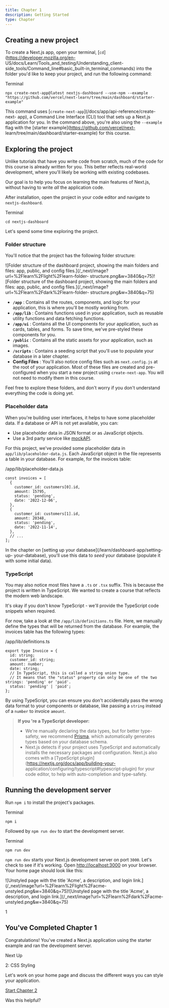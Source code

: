 ```yaml
---
title: Chapter 1
description: Getting Started
type: Chapter
---
```


## Creating a new project

To create a Next.js app, open your terminal,
[`cd`](https://developer.mozilla.org/en-
US/docs/Learn/Tools_and_testing/Understanding_client-
side_tools/Command_line#basic_built-in_terminal_commands) into the folder
you'd like to keep your project, and run the following command:

Terminal

    npx create-next-app@latest nextjs-dashboard --use-npm --example "https://github.com/vercel/next-learn/tree/main/dashboard/starter-example"

This command uses [`create-next-app`](/docs/app/api-reference/create-next-
app), a Command Line Interface (CLI) tool that sets up a Next.js application
for you. In the command above, you're also using the `--example` flag with the
[starter example](https://github.com/vercel/next-
learn/tree/main/dashboard/starter-example) for this course.

## Exploring the project

Unlike tutorials that have you write code from scratch, much of the code for
this course is already written for you. This better reflects real-world
development, where you'll likely be working with existing codebases.

Our goal is to help you focus on learning the main features of Next.js,
without having to write _all_ the application code.

After installation, open the project in your code editor and navigate to
`nextjs-dashboard`.

Terminal

    cd nextjs-dashboard

Let's spend some time exploring the project.

### Folder structure

You'll notice that the project has the following folder structure:

![Folder structure of the dashboard project, showing the main folders and
files: app, public, and config
files.](/\_next/image?url=%2Flearn%2Flight%2Flearn-folder-
structure.png&w=3840&q=75)![Folder structure of the dashboard project, showing
the main folders and files: app, public, and config
files.](/\_next/image?url=%2Flearn%2Fdark%2Flearn-folder-
structure.png&w=3840&q=75)

- **`/app`** : Contains all the routes, components, and logic for your application, this is where you'll be mostly working from.
- **`/app/lib`** : Contains functions used in your application, such as reusable utility functions and data fetching functions.
- **`/app/ui`** : Contains all the UI components for your application, such as cards, tables, and forms. To save time, we've pre-styled these components for you.
- **`/public`** : Contains all the static assets for your application, such as images.
- **`/scripts`** : Contains a seeding script that you'll use to populate your database in a later chapter.
- **Config Files** : You'll also notice config files such as `next.config.js` at the root of your application. Most of these files are created and pre-configured when you start a new project using `create-next-app`. You will not need to modify them in this course.

Feel free to explore these folders, and don't worry if you don't understand
everything the code is doing yet.

### Placeholder data

When you're building user interfaces, it helps to have some placeholder data.
If a database or API is not yet available, you can:

- Use placeholder data in JSON format or as JavaScript objects.
- Use a 3rd party service like [mockAPI](https://mockapi.io/).

For this project, we've provided some placeholder data in
`app/lib/placeholder-data.js`. Each JavaScript object in the file represents a
table in your database. For example, for the invoices table:

/app/lib/placeholder-data.js

    const invoices = [
      {
        customer_id: customers[0].id,
        amount: 15795,
        status: 'pending',
        date: '2022-12-06',
      },
      {
        customer_id: customers[1].id,
        amount: 20348,
        status: 'pending',
        date: '2022-11-14',
      },
      // ...
    ];

In the chapter on [setting up your database](/learn/dashboard-app/setting-up-
your-database), you'll use this data to _seed_ your database (populate it with
some initial data).

### TypeScript

You may also notice most files have a `.ts` or `.tsx` suffix. This is because
the project is written in TypeScript. We wanted to create a course that
reflects the modern web landscape.

It's okay if you don't know TypeScript - we'll provide the TypeScript code
snippets when required.

For now, take a look at the `/app/lib/definitions.ts` file. Here, we manually
define the types that will be returned from the database. For example, the
invoices table has the following types:

/app/lib/definitions.ts

    export type Invoice = {
      id: string;
      customer_id: string;
      amount: number;
      date: string;
      // In TypeScript, this is called a string union type.
      // It means that the "status" property can only be one of the two strings: 'pending' or 'paid'.
      status: 'pending' | 'paid';
    };

By using TypeScript, you can ensure you don't accidentally pass the wrong data
format to your components or database, like passing a `string` instead of a
`number` to invoice `amount`.

> **If you 're a TypeScript developer:**
>
> - We're manually declaring the data types, but for better type-safety, we
>   recommend [Prisma](https://www.prisma.io/), which automatically generates
>   types based on your database schema.
> - Next.js detects if your project uses TypeScript and automatically
>   installs the necessary packages and configuration. Next.js also comes with a
>   [TypeScript plugin](https://nextjs.org/docs/app/building-your-
>   application/configuring/typescript#typescript-plugin) for your code editor,
>   to help with auto-completion and type-safety.

## Running the development server

Run `npm i` to install the project's packages.

Terminal

    npm i

Followed by `npm run dev` to start the development server.

Terminal

    npm run dev

`npm run dev` starts your Next.js development server on port `3000`. Let's
check to see if it's working. Open
[http://localhost:3000](http://localhost:3000/) on your browser. Your home
page should look like this:

![Unstyled page with the title 'Acme', a description, and login
link.](/\_next/image?url=%2Flearn%2Flight%2Facme-
unstyled.png&w=3840&q=75)![Unstyled page with the title 'Acme', a description,
and login link.](/\_next/image?url=%2Flearn%2Fdark%2Facme-
unstyled.png&w=3840&q=75)

1

## You've Completed Chapter 1

Congratulations! You've created a Next.js application using the starter
example and ran the development server.

Next Up

2: CSS Styling

Let's work on your home page and discuss the different ways you can style your
application.

[Start Chapter 2](/learn/dashboard-app/css-styling)

Was this helpful?
